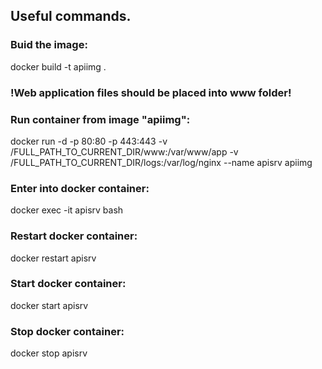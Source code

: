 ## Useful commands.
### Buid the image:
docker build -t apiimg .

### !Web application files should be placed into www folder!

### Run container from image "apiimg": 
docker run -d -p 80:80 -p 443:443 -v /FULL_PATH_TO_CURRENT_DIR/www:/var/www/app -v /FULL_PATH_TO_CURRENT_DIR/logs:/var/log/nginx  --name apisrv apiimg

### Enter into docker container:
docker exec -it apisrv bash

### Restart docker container:
docker restart apisrv

### Start docker container:
docker start apisrv

### Stop docker container:
docker stop apisrv


